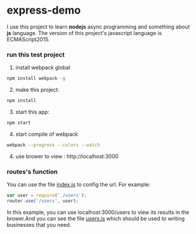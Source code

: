 # express-demo

I use this project to learn **nodejs** async programming and something about **js** language.
The version of this project's javascript language is ECMAScript2015.

### run this test project

  1. install webpack global
  ```bash
  npm install webpack -g
  ```

  2. make this project:
  ```bash
  npm install
  ```
  
  3. start this app:
  ```bash
  npm start
  ```
  
  4. start compile of webpack
  ```bash
  webpack --progress --colors --watch
  ```
  
  4. use brower to view :
  http://localhost:3000

### routes's function
You can use the file [index.js](https://github.com/zhzhaohanzh/express-demo/blob/master/routes/index.js) to config the url. For example:
  ```javascript
  var user = require('./users');
  router.use('/users', user);
  ```
In this example, you can use localhost:3000/users to view its results in the brower.And you can see the file [users.js](https://github.com/zhzhaohanzh/express-demo/blob/master/routes/users.js) which should be used to writing businesses that you need.
